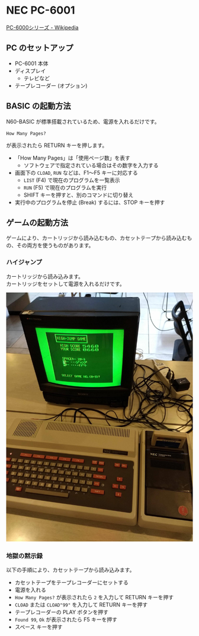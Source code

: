 # NEC PC-6001
[PC-6000シリーズ - Wikipedia](https://ja.wikipedia.org/wiki/PC-6000%E3%82%B7%E3%83%AA%E3%83%BC%E3%82%BA)

## PC のセットアップ
- PC-6001 本体
- ディスプレイ
  - テレビなど
- テープレコーダー (オプション)

## BASIC の起動方法
N60-BASIC が標準搭載されているため、電源を入れるだけです。

```
How Many Pages?
```

が表示されたら RETURN キーを押します。

- 「How Many Pages」は「使用ページ数」を表す
  - ソフトウェアで指定されている場合はその数字を入力する
- 画面下の `CLOAD`, `RUN` などは、F1～F5 キーに対応する
  - `LIST` (F4) で現在のプログラムを一覧表示
  - `RUN` (F5) で現在のプログラムを実行
  - SHIFT キーを押すと、別のコマンドに切り替え
- 実行中のプログラムを停止 (Break) するには、STOP キーを押す

## ゲームの起動方法
ゲームにより、カートリッジから読み込むもの、カセットテープから読み込むもの、その両方を使うものがあります。

### ハイジャンプ
カートリッジから読み込みます。  
カートリッジをセットして電源を入れるだけです。

![](../images/PC-6001-HighJump.jpg)

### 地獄の黙示録
以下の手順により、カセットテープから読み込みます。

- カセットテープをテープレコーダーにセットする
- 電源を入れる
- `How Many Pages?` が表示されたら `2` を入力して RETURN キーを押す
- `CLOAD` または `CLOAD"99"` を入力して RETURN キーを押す
- テープレコーダーの PLAY ボタンを押す
- `Found 99`, `Ok` が表示されたら F5 キーを押す
- スペース キーを押す
